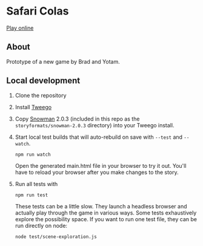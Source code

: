 # Safari Colas

[Play online](https://islemaster.github.io/safari-colas)

## About

Prototype of a new game by Brad and Yotam.

## Local development

1. Clone the repository
2. Install [Tweego](https://www.motoslave.net/tweego/)
3. Copy [Snowman](https://videlais.github.io/snowman/2/) 2.0.3 (included in this repo as the `storyformats/snowman-2.0.3` directory) into your Tweego install.
4. Start local test builds that will auto-rebuild on save with `--test` and `--watch`.

   ```
   npm run watch
   ```

   Open the generated main.html file in your browser to try it out. You'll have to reload your browser after you make changes to the story.
5. Run all tests with

   ```
   npm run test
   ```
   
   These tests can be a little slow. They launch a headless browser and actually play through the game in various ways. Some tests exhaustively explore the possibility space. If you want to run one test file, they can be run directly on node:

   ```
   node test/scene-exploration.js
   ```
